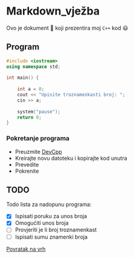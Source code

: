 # Markdown_vježba
Ovo je dokument :memo: koji prezentira moj `C++` kod :smiley:

## Program

```cpp
#include <iostream>
using namespace std;
​
int main() {
​
    int a = 0;
    cout << "Upisite troznamenkasti broj: ";
    cin >> a;
    
    system("pause");
    return 0;
}
```

### Pokretanje programa
- Preuzmite [DevCpp](https://sourceforge.net/projects/orwelldevcpp/)
- Kreirajte novu datoteku i kopirajte kod unutra
- Prevedite
- Pokrenite

## TODO
Todo lista za nadopunu programa:
-[x] Ispisati poruku za unos broja
-[x] Omogućiti unos broja
-[ ] Provjeriti je li broj troznamenkast
-[ ] Ispisati sumu znamenki broja

[Povratak na vrh](#Markdown-vježba)
